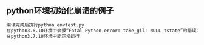 ## python环境初始化崩溃的例子

```bash
编译完成后执行python envtest.py
在python3.6.10环境中会报“Fatal Python error: take_gil: NULL tstate”的错误并且崩溃，错误来自函数PyEval_InitThreads()
在python3.7.10环境中能正常运行
```

